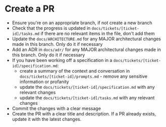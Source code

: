 # Create a PR

- Ensure you're on an appropriate branch, if not create a new branch
- Check that the progress is updated in `docs/tickets/[ticket-id]/tasks.md` if there are no relevant items in the file, don't add them
- Update the `docs/ARCHITECTURE.md` for any MAJOR architectural changes made in this branch. Only do it if necessary
- Add an ADR in `docs/adr/` for any MAJOR architectural changes made in this branch. Only do it if necessary
- If you have been working off a specification in a `docs/tickets/[ticket-id]/specification.md`:
    - create a summary of the context and conversation in `docs/tickets/[ticket-id]/prompts.md` - remove any sensitive information or profanity
    - update the `docs/tickets/[ticket-id]/specification.md` with any relevant changes
    - update the `docs/tickets/[ticket-id]/tasks.md` with any relevant changes
- Commit the changes with a clear message
- Create the PR with a clear title and description. If a PR already exists, update it with the latest changes.
